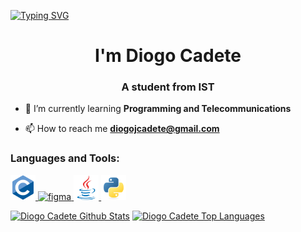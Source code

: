 [![Typing SVG](https://readme-typing-svg.demolab.com?font=Prompt&pause=1000&width=500&height=30&lines=Hello+viewer!+%F0%9F%91%80;Welcome+to+my+Github+page+%F0%9F%93%84)](https://git.io/typing-svg)
## <h1 align="center"> I'm Diogo Cadete</h1>
<h3 align="center">A student from IST</h3>

- 🌱 I’m currently learning **Programming and Telecommunications**

- 📫 How to reach me **diogojcadete@gmail.com**

<p align="left">
</p>

<h3 align="left">Languages and Tools:</h3>
<p align="left"> <a href="https://www.cprogramming.com/" target="_blank" rel="noreferrer"> <img src="https://raw.githubusercontent.com/devicons/devicon/master/icons/c/c-original.svg" alt="c" width="40" height="40"/> </a> <a href="https://www.figma.com/" target="_blank" rel="noreferrer"> <img src="https://www.vectorlogo.zone/logos/figma/figma-icon.svg" alt="figma" width="40" height="40"/> </a> <a href="https://www.java.com" target="_blank" rel="noreferrer"> <img src="https://raw.githubusercontent.com/devicons/devicon/master/icons/java/java-original.svg" alt="java" width="40" height="40"/> </a> <a href="https://www.python.org" target="_blank" rel="noreferrer"> <img src="https://raw.githubusercontent.com/devicons/devicon/master/icons/python/python-original.svg" alt="python" width="40" height="40"/> </a> </p>

  <a href="https://github.com/diogojcadete/github-readme-stats"><img alt="Diogo Cadete Github Stats" src="https://github-readme-stats.vercel.app/api?username=diogojcadete&show_icons=true&count_private=true&theme=react&hide_border=true&bg_color=0D1117" /></a>
<a href="https://github.com/diogojcadete/github-readme-stats"><img alt="Diogo Cadete Top Languages" src="https://github-readme-stats.vercel.app/api/top-langs/?username=diogojcadete&langs_count=8&count_private=true&layout=compact&theme=react&hide_border=true&bg_color=0D1117" /></a>
‎ 
  
  
 
